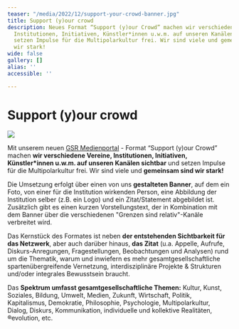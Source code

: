 ```yaml
---
teaser: "/media/2022/12/support-your-crowd-banner.jpg"
title: Support (y)our crowd
description: Neues Format “Support (y)our Crowd” machen wir verschiedene Vereine,
  Institutionen, Initiativen, Künstler*innen u.w.m. auf unseren Kanälen sichtbar und
  setzen Impulse für die Multipolarkultur frei. Wir sind viele und gemeinsam sind
  wir stark!
wide: false
gallery: []
alias: ''
accessible: ''

---
```

# Support (y)our crowd

![](/media/2022/12/support-your-crowd-banner.jpg)

Mit unserem neuen [GSR Medienportal](https://www.grenzensindrelativ.de/aktivitaeten/gsr-medienportal/gsr-medienportal) - Format “Support (y)our Crowd” machen **wir verschiedene Vereine, Institutionen, Initiativen, Künstler*innen u.w.m. auf unseren Kanälen sichtbar** und setzen Impulse für die Multipolarkultur frei. Wir sind viele und **gemeinsam sind wir stark!**

Die Umsetzung erfolgt über einen von uns **gestalteten Banner**, auf dem ein Foto, von einer für die Institution wirkenden Person, eine Abbildung der Institution selber (z.B. ein Logo) und ein Zitat/Statement abgebildet ist. Zusätzlich gibt es einen kurzen Vorstellungstext, der in Kombination mit dem Banner über die verschiedenen "Grenzen sind relativ"-Kanäle verbreitet wird.

Das Kernstück des Formates ist neben **der entstehenden Sichtbarkeit für das Netzwerk**, aber auch darüber hinaus, **das Zitat** (u.a. Appelle, Aufrufe, Diskurs-Anregungen, Fragestellungen, Beobachtungen und Analysen) rund um die Thematik, warum und inwiefern es mehr gesamtgesellschaftliche spartenübergreifende Vernetzung, interdisziplinäre Projekte & Strukturen und/oder integrales Bewusstsein braucht.

Das **Spektrum umfasst gesamtgesellschaftliche Themen:** Kultur, Kunst, Soziales, Bildung, Umwelt, Medien, Zukunft, Wirtschaft, Politik, Kapitalismus, Demokratie, Philosophie, Psychologie, Multipolarkultur, Dialog, Diskurs, Kommunikation, individuelle und kollektive Realitäten, ®evolution, etc.

<slideshow :max="2" name="support-your-crowd"></slideshow>